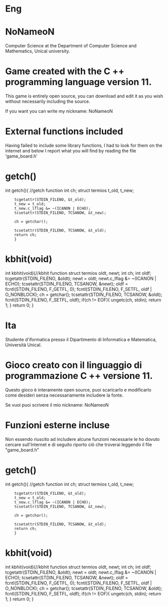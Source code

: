 # Eng
# NoNameoN
Computer Science at the Department of Computer Science and Mathematics, Unical university. 

# Game created with the C ++ programming language version 11.
This game is entirely open source, you can download and edit it as you wish without necessarily including the source.

If you want you can write my nickname: NoNameoN

# External functions included
Having failed to include some library functions, I had to look for them on the internet and below I report what you will find by reading the file 'game_board.h'

# getch()
int getch(){ //getch function
		int ch;
    	struct termios t_old, t_new;

    	tcgetattr(STDIN_FILENO, &t_old);
    	t_new = t_old;
    	t_new.c_lflag &= ~(ICANON | ECHO);
    	tcsetattr(STDIN_FILENO, TCSANOW, &t_new);
	
    	ch = getchar();

    	tcsetattr(STDIN_FILENO, TCSANOW, &t_old);
    	return ch;
		}
    
 # kbhit(void)
 int kbhit(void){//kbhit function
		struct termios oldt, newt;
  		int ch;
  		int oldf;
  		tcgetattr(STDIN_FILENO, &oldt);
  		newt = oldt;
  		newt.c_lflag &= ~(ICANON | ECHO);
  		tcsetattr(STDIN_FILENO, TCSANOW, &newt);
  		oldf = fcntl(STDIN_FILENO, F_GETFL, 0);
  		fcntl(STDIN_FILENO, F_SETFL, oldf | O_NONBLOCK);
  		ch = getchar();
  		tcsetattr(STDIN_FILENO, TCSANOW, &oldt);
  		fcntl(STDIN_FILENO, F_SETFL, oldf);
 		if(ch != EOF){
		    ungetc(ch, stdin);
    		return 1;
  		}
  		return 0;
		}
    
# Ita
Studente d'iformatica presso il Dipartimento di Informatica e Matematica, Università Unical.

# Gioco creato con il linguaggio di programmazione C ++ versione 11.
Questo gioco è interamente open source, puoi scaricarlo e modificarlo come desideri senza necessariamente includere la fonte.

Se vuoi puoi scrivere il mio nickname: NoNameoN

# Funzioni esterne incluse
Non essendo riuscito ad includere alcune funzioni necessarie le ho dovuto cercare sull'Internet e di seguito riporto ciò che troverai leggendo il file "game_board.h"

# getch()
int getch(){ //getch function
		int ch;
    	struct termios t_old, t_new;

    	tcgetattr(STDIN_FILENO, &t_old);
    	t_new = t_old;
    	t_new.c_lflag &= ~(ICANON | ECHO);
    	tcsetattr(STDIN_FILENO, TCSANOW, &t_new);
	
    	ch = getchar();

    	tcsetattr(STDIN_FILENO, TCSANOW, &t_old);
    	return ch;
		}
    
 # kbhit(void)
 int kbhit(void){//kbhit function
		struct termios oldt, newt;
  		int ch;
  		int oldf;
  		tcgetattr(STDIN_FILENO, &oldt);
  		newt = oldt;
  		newt.c_lflag &= ~(ICANON | ECHO);
  		tcsetattr(STDIN_FILENO, TCSANOW, &newt);
  		oldf = fcntl(STDIN_FILENO, F_GETFL, 0);
  		fcntl(STDIN_FILENO, F_SETFL, oldf | O_NONBLOCK);
  		ch = getchar();
  		tcsetattr(STDIN_FILENO, TCSANOW, &oldt);
  		fcntl(STDIN_FILENO, F_SETFL, oldf);
 		if(ch != EOF){
		    ungetc(ch, stdin);
    		return 1;
  		}
  		return 0;
		}
